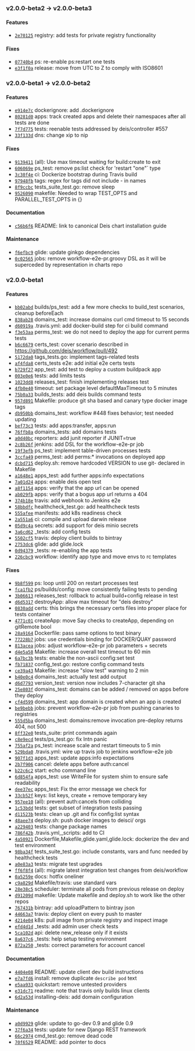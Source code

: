 ### v2.0.0-beta2 -> v2.0.0-beta3

#### Features

 - [`2e70125`](https://github.com/deis/workflow-e2e/commit/2e7012595f8fb3357158c1be25666d01177ff1df) registry: add tests for private registry functionality

#### Fixes

 - [`07740b4`](https://github.com/deis/workflow-e2e/commit/07740b427bee48b4b3f083a776c23d8a426a8ad7) ps: re-enable ps:restart one tests
 - [`e3f1f0a`](https://github.com/deis/workflow-e2e/commit/e3f1f0a59adb40a288a89b729e59272010978d96) release: move from UTC to Z to comply with ISO8601

### v2.0.0-beta1 -> v2.0.0-beta2

#### Features

 - [`e914e7c`](https://github.com/deis/workflow-e2e/commit/e914e7cf4aca70bc6f0e09c056f39cf89243e247) dockerignore: add .dockerignore
 - [`80281d0`](https://github.com/deis/workflow-e2e/commit/80281d0fb2ef90cadfe77b31b1d21fdede407436) apps: track created apps and delete their namespaces after all tests are done
 - [`7f7d775`](https://github.com/deis/workflow-e2e/commit/7f7d77558a966fc5c4c763356e07598c298671b7) tests: reenable tests addressed by deis/controller #557
 - [`33f133d`](https://github.com/deis/workflow-e2e/commit/33f133df5be7ab3ff34a76d71d14a8a4dbefee7d) dns: change xip to nip

#### Fixes

 - [`9139411`](https://github.com/deis/workflow-e2e/commit/9139411ec1cd427e52fab9e99c9906b5db322ee2) (all): Use max timeout waiting for build:create to exit
 - [`606069e`](https://github.com/deis/workflow-e2e/commit/606069e70c5c681ff840567b437a0d322beba437) ps_test: remove ps:list check for 'restart "one"` type
 - [`3c30f4e`](https://github.com/deis/workflow-e2e/commit/3c30f4e7b9f382e88b0944090fadb69a781b6bb3) ci: Dockerize bootstrap during Travis build
 - [`97948fb`](https://github.com/deis/workflow-e2e/commit/97948fb2515c1e7c4eba8bea40c1e9f2627b5fd1) tags: regex for tags did not include - in names
 - [`8f9ccbc`](https://github.com/deis/workflow-e2e/commit/8f9ccbcc9911502d6a5677cdf1061ca7be6dc81e) tests_suite_test.go: remove sleep
 - [`9526090`](https://github.com/deis/workflow-e2e/commit/9526090f2bfa88c710af89657f13a24317710d7f) makefile: Needed to wrap TEST_OPTS and PARALLEL_TEST_OPTS in {}

#### Documentation

 - [`c56b6f6`](https://github.com/deis/workflow-e2e/commit/c56b6f6d49e6783dd4545a0ea2a6716e26c28a88) README: link to canonical Deis chart installation guide

#### Maintenance

 - [`f6efbc9`](https://github.com/deis/workflow-e2e/commit/f6efbc947e4c762549300bb2c89048304c3d5a7f) glide: update ginkgo dependencies
 - [`0c02565`](https://github.com/deis/workflow-e2e/commit/0c0256523b3a8b27df67ce5d96786cfaafc08f88) jobs: remove workflow-e2e-pr.groovy DSL as it will be superceded by representation in charts repo

### v2.0.0-beta1

#### Features

 - [`bb02abd`](https://github.com/deis/workflow-e2e/commit/bb02abdc9b8de0b190ab772123c9a2ed5b1c06d6) builds/ps_test: add a few more checks to build_test scenarios, cleanup beforeEach
 - [`838ab28`](https://github.com/deis/workflow-e2e/commit/838ab283113fa9d8f3ce617e7429bd048aa50ffe) domains_test: increase domains curl cmd timeout to 15 seconds
 - [`d60919a`](https://github.com/deis/workflow-e2e/commit/d60919a256f892d803547190371fe4415edc6027) .travis.yml: add docker-build step for ci build command
 - [`f3e53aa`](https://github.com/deis/workflow-e2e/commit/f3e53aa5c28dd44fa53bfe26935bf79a266bcf0b) perms_test: we do not need to deploy the app for current perms tests
 - [`b6c6679`](https://github.com/deis/workflow-e2e/commit/b6c66799abea1beea060f032aa2b6e554d11ba0f) certs_test: cover scenario described in https://github.com/deis/workflow/pull/492
 - [`5172da0`](https://github.com/deis/workflow-e2e/commit/5172da086f26dce294e984cbf5709a85edeb9cea) tags_tests.go: implement tags-related tests
 - [`af4fda8`](https://github.com/deis/workflow-e2e/commit/af4fda8c8880179e952d68d5eb069f83948c85cc) certs_tests e2e: add initial e2e certs tests
 - [`b729f27`](https://github.com/deis/workflow-e2e/commit/b729f27547209175bcc166f5f3a9accf1e3d4e77) app_test: add test to deploy a custom buildpack app
 - [`003e0e6`](https://github.com/deis/workflow-e2e/commit/003e0e6b12398707174caad8cdb556e8227cce3f) tests: add limits tests
 - [`1023dd8`](https://github.com/deis/workflow-e2e/commit/1023dd8ee0e426d11a2ac237381f3c62c73dc906) releases_test: finish implementing releases test
 - [`4fb0e40`](https://github.com/deis/workflow-e2e/commit/4fb0e408f0ae861a733adbebd7f97fdda1e3d3dc) timeout: set package level defaultMaxTimeout to 5 minutes
 - [`75b0a33`](https://github.com/deis/workflow-e2e/commit/75b0a335e4b74ffbcfb70b10901282911440354c) builds_tests: add deis builds command tests
 - [`957d891`](https://github.com/deis/workflow-e2e/commit/957d89161332af008d1c6c3de9b24de4b208b23d) Makefile: produce git sha based and canary type docker image tags
 - [`db950bb`](https://github.com/deis/workflow-e2e/commit/db950bb8a47033e8509918343140194ce0a40327) domains_test: workflow #448 fixes behavior; test needed updating
 - [`bef73c3`](https://github.com/deis/workflow-e2e/commit/bef73c3e4d97c3259c650a74ab0ced6da5d8da6b) tests: add apps:transfer, apps:run
 - [`76ffb8a`](https://github.com/deis/workflow-e2e/commit/76ffb8a1029c01a8d6a14731d5b8257e167f4722) domains_tests: add domains tests
 - [`a0d40bc`](https://github.com/deis/workflow-e2e/commit/a0d40bc44efdcf79037f2f0f011b6b038397c977) reporters: add junit reporter if JUNIT=true
 - [`2c8b26f`](https://github.com/deis/workflow-e2e/commit/2c8b26fedd987172fbd9e49fff832c8aa73b379a) jenkins: add DSL for the workflow-e2e-pr job
 - [`19f3efb`](https://github.com/deis/workflow-e2e/commit/19f3efbf744affb077bf8607480ad4e409eee637) ps_test: implement table-driven processes tests
 - [`3ccfa49`](https://github.com/deis/workflow-e2e/commit/3ccfa4906f11d49de70c5e92cf39df23cd92b443) perms_test: add perms:* invocations on deployed app
 - [`dcbd715`](https://github.com/deis/workflow-e2e/commit/dcbd715c7ec5f8c040fa6bc284471d789a15ed39) deploy.sh: remove hardcoded VERSION to use git-<sha> declared in Makefile
 - [`a1648e1`](https://github.com/deis/workflow-e2e/commit/a1648e18011991a98e336008a8265bbe31bf69bf) apps_test: add further apps:info expectations
 - [`7a01d24`](https://github.com/deis/workflow-e2e/commit/7a01d243936865b30fa91b439b3bfbead7d6c481) apps: enable deis open test
 - [`a8f1154`](https://github.com/deis/workflow-e2e/commit/a8f115436741a98697e89b552fcb2cafa845ba47) apps: verify that the app url can be opened
 - [`ab029fb`](https://github.com/deis/workflow-e2e/commit/ab029fba4a70196a1f4d17e29895c2c2776881c2) apps: verify that a bogus app url returns a 404
 - [`374b18e`](https://github.com/deis/workflow-e2e/commit/374b18e2be799027de08f3e55405b2333af0ef86) travis: add webhook to Jenkins e2e
 - [`58bbdfc`](https://github.com/deis/workflow-e2e/commit/58bbdfc6e4e51d083e7d8fcf9fc024b6f6f7ad7f) healthcheck_test.go: add healthcheck tests
 - [`555afee`](https://github.com/deis/workflow-e2e/commit/555afee31958f6990829ccce964ea4d5c486aa2d) manifests: add k8s readiness check
 - [`2a551a6`](https://github.com/deis/workflow-e2e/commit/2a551a690c5875376869d0f4eba92bf5e9fed668) ci: compile and upload darwin release
 - [`05d9c4a`](https://github.com/deis/workflow-e2e/commit/05d9c4af05c72eb44112c640e720d4af189a4c8d) secrets: add support for deis minio secrets
 - [`3a6cd62`](https://github.com/deis/workflow-e2e/commit/3a6cd62b9b823177bb1870d14a011f52828fafcb) _tests: add config tests
 - [`5502cf5`](https://github.com/deis/workflow-e2e/commit/5502cf50a68ff17ecef9da25c27a3d265831cb8f) travis: deploy client builds to bintray
 - [`2753dc6`](https://github.com/deis/workflow-e2e/commit/2753dc6da124bf4a51e0dd5999b2208077d5872d) glide: add glide.lock
 - [`0d94379`](https://github.com/deis/workflow-e2e/commit/0d9437972f5cdf6e87fdf07dffe686469b33a5cf) _tests: re-enabling the app tests
 - [`226cbc9`](https://github.com/deis/workflow-e2e/commit/226cbc94d204570b5f862e2f28c1dcbf09eaddc7) workflow: identify app type and move envs to rc templates

#### Fixes

 - [`9b8f599`](https://github.com/deis/workflow-e2e/commit/9b8f5996618748f6d91146a25f4dd6089ed0d45d) ps: loop until 200 on restart processes test
 - [`fca1fb2`](https://github.com/deis/workflow-e2e/commit/fca1fb29bdb3f18113c51c51a3103b110448c425) ps/builds/config: move consistently failing tests to pending
 - [`3b06613`](https://github.com/deis/workflow-e2e/commit/3b0661377274bef41fdaa13c4092d923dc7d91c0) releases_test: rollback to actual build+config release in test
 - [`d6d5317`](https://github.com/deis/workflow-e2e/commit/d6d5317a794d3caf3666e8a8bd693d26a639b6af) destroyApp: allow max timeout for "deis destroy"
 - [`0830add`](https://github.com/deis/workflow-e2e/commit/0830add59d304b3dcb62f2827887fffc2071be75) certs: this brings the necessary certs files into proper place for tests container
 - [`4771c01`](https://github.com/deis/workflow-e2e/commit/4771c01fecde5f517e573d6575bb5eae6041433a) createApp: move Say checks to createApp, depending on gitRemote bool
 - [`28a9164`](https://github.com/deis/workflow-e2e/commit/28a916411fb1476399fd458f8110cca8e24145c3) Dockerfile: pass same options to test binary
 - [`77228b7`](https://github.com/deis/workflow-e2e/commit/77228b7852763e3edf7d3dcc5697e0a94528eeff) jobs: use credentials binding for DOCKER/QUAY password
 - [`813acea`](https://github.com/deis/workflow-e2e/commit/813acea2cec75c9b358a853d0d09daeb5821cd2d) jobs: adjust workflow-e2e-pr job parameters + secrets
 - [`d4e5a58`](https://github.com/deis/workflow-e2e/commit/d4e5a58c5a32759d9c733bb14bac3759984e91d3) Makefile: increase overall test timeout to 60 min
 - [`6a7bc3b`](https://github.com/deis/workflow-e2e/commit/6a7bc3bf021db8ca37dbb0304b9b50ed1626aff0) tests: enable the non-ascii config:set test
 - [`fb71837`](https://github.com/deis/workflow-e2e/commit/fb71837069220a57992a7363f6789952eabe5476) config_test.go: restore config command tests
 - [`ce39a43`](https://github.com/deis/workflow-e2e/commit/ce39a435a511177c9252a9208c410df4886f7ee5) Makefile: increase "slow test" warning to 2 min
 - [`b40e0c4`](https://github.com/deis/workflow-e2e/commit/b40e0c4154a23501d2c5b766380283ce5b0cc5be) domains_test: actually test add output
 - [`d6d7793`](https://github.com/deis/workflow-e2e/commit/d6d779318aace886062e217de764e567e128e5ed) version_test: version now includes 7-character git sha
 - [`25e803f`](https://github.com/deis/workflow-e2e/commit/25e803fb2598998bfc4cf00686eea04a31385eec) domains_test: domains can be added / removed on apps before they deploy
 - [`cf4d599`](https://github.com/deis/workflow-e2e/commit/cf4d5999531867d29425b91a140fdd6854cb2100) domains_test: app domain is created when an app is created
 - [`be9bebb`](https://github.com/deis/workflow-e2e/commit/be9bebbba23a02a651450cbbf04d47cace7b2c09) jobs: prevent workflow-e2e-pr job from pushing canaries to registries
 - [`555d5ba`](https://github.com/deis/workflow-e2e/commit/555d5ba9a19c5e9d66b75ba18b662093ac56ea57) domains_test: domains:remove invocation pre-deploy returns 404, not 500
 - [`8ff32e0`](https://github.com/deis/workflow-e2e/commit/8ff32e0df288b04132983570115260ae1b99b8aa) tests_suite: print commands again
 - [`c8e9ecd`](https://github.com/deis/workflow-e2e/commit/c8e9ecd787ff579a844623202557c99c7c53f3d2) tests/ps_test.go: fix Intn panic
 - [`755af2a`](https://github.com/deis/workflow-e2e/commit/755af2a9e90f0bef311f51e4befa299f4da77350) ps_test: increase scale and restart timeouts to 5 min
 - [`529bda0`](https://github.com/deis/workflow-e2e/commit/529bda0929088c8d73b27ecc70d2620ac7e8acaa) .travis.yml: wire up travis job to jenkins workflow-e2e job
 - [`907f1d3`](https://github.com/deis/workflow-e2e/commit/907f1d310a71eb7d1e925541261d5812b872ec07) apps_test: update apps:info expectations
 - [`2b7f906`](https://github.com/deis/workflow-e2e/commit/2b7f906daf73f066953461ad392a0ebf30aaec94) cancel: delete apps before auth:cancel
 - [`b22c6c2`](https://github.com/deis/workflow-e2e/commit/b22c6c2a02f9a720e1625c552e3c377d77a78c7b) start: echo command line
 - [`6d854fa`](https://github.com/deis/workflow-e2e/commit/6d854fabb03cc8755a80f3b53c8faa364abc2c0f) apps_test: use WriteFile for system shim to ensure safe readability
 - [`dee37ec`](https://github.com/deis/workflow-e2e/commit/dee37ecaaf107926894097a0e546b7fa761afc53) apps_test: Fix the error message we check for
 - [`33cb52f`](https://github.com/deis/workflow-e2e/commit/33cb52f709fd0c3ee6fc2b76b7018f6f959e2a59) keys: list keys, create + remove temporary key
 - [`957ee10`](https://github.com/deis/workflow-e2e/commit/957ee10e2d08e6e73f1cf24810268b1606742e57) (all): prevent auth:cancels from colliding
 - [`1c53bdd`](https://github.com/deis/workflow-e2e/commit/1c53bdde992849da19f71c2fccd8b3d5333ec20c) tests: get subset of integration tests passing
 - [`d11523b`](https://github.com/deis/workflow-e2e/commit/d11523bf2c91eec01ee26ed424763ebe45301b0d) tests: clean up .git and fix config:list syntax
 - [`48aee74`](https://github.com/deis/workflow-e2e/commit/48aee742dbe65107d4b4a8865550734bc966be27) deploy.sh: push docker images to deisci/ orgs
 - [`a229403`](https://github.com/deis/workflow-e2e/commit/a229403620ae7fdc0426eff491bdef80ccf85571) tests: change package names
 - [`786f42b`](https://github.com/deis/workflow-e2e/commit/786f42b5c63f04b9d26636b8268a703cd9a1fcbc) .travis.yml,_scripts: add to CI
 - [`4a50921`](https://github.com/deis/workflow-e2e/commit/4a509212354be1adccae619993faccb1d8bde44a) Dockerfile,Makefile,glide.yaml,glide.lock: dockerize the dev and test environment
 - [`98ba34f`](https://github.com/deis/workflow-e2e/commit/98ba34f1f94bbd3fc9c2f36f6cdf2ddc43ed2f49) tests_suite_test.go: include constants, vars and func needed by healthcheck tests
 - [`a0e83a3`](https://github.com/deis/workflow-e2e/commit/a0e83a3d55d0a57434bde1219f85b6f14d99b4eb) tests: migrate test upgrades
 - [`ff6f8f4`](https://github.com/deis/workflow-e2e/commit/ff6f8f4627576d94b50a3eddd629de500ddabcf8) (all): migrate latest integration test changes from deis/workflow
 - [`0a5259e`](https://github.com/deis/workflow-e2e/commit/0a5259e6d7c43517353cf022302a9c4262b12272) docs: hotfix oneliner
 - [`c9a829d`](https://github.com/deis/workflow-e2e/commit/c9a829d1071d17935150d1ffc324d92db54ff6ec) Makefile/travis: use standard vars
 - [`28e38c5`](https://github.com/deis/workflow-e2e/commit/28e38c5deda59f6f5e26189d8d8ab24d19e8aabe) scheduler: terminate all pods from previous release on deploy
 - [`d91209d`](https://github.com/deis/workflow-e2e/commit/d91209d58282addc1b1499c4c20cdede6948a5d8) makefile: Update makefile and deploy.sh to work like the other repos
 - [`767431b`](https://github.com/deis/workflow-e2e/commit/767431b29d1b9167154a6f92325a26950d27a347) bintray: add uploadPattern to bintray json
 - [`44663a7`](https://github.com/deis/workflow-e2e/commit/44663a72e0e7f1bd7dc9e10791ea538d9b628b92) travis: deploy client on every push to master
 - [`4214e04`](https://github.com/deis/workflow-e2e/commit/4214e04225b848dbd8e895edf72bcc71c95fd9e3) k8s: pull image from private registry and inspect image
 - [`efd4d1d`](https://github.com/deis/workflow-e2e/commit/efd4d1dfc730f6295a5ee1bb9e9de3228e15c687) _tests: add admin user check tests
 - [`5ca102d`](https://github.com/deis/workflow-e2e/commit/5ca102d1adb69561f6305d9c40d84032b0f5228c) api: delete new_release only if it exists
 - [`8a637c6`](https://github.com/deis/workflow-e2e/commit/8a637c62c4e70d7f5f84617c016aad30433564bc) _tests: help setup testing environment
 - [`872a250`](https://github.com/deis/workflow-e2e/commit/872a250b4154f473d5a91d338eceb6ecd6441cd1) _tests: correct parameters for account cancel

#### Documentation

 - [`4404e08`](https://github.com/deis/workflow-e2e/commit/4404e08b7c9debac38191f93d138217ed38b8d9a) README: update client dev build instructions
 - [`e7a7fd6`](https://github.com/deis/workflow-e2e/commit/e7a7fd6381dd826532fb47701a08bc054a5532af) install: remove duplicate `describe pod` text
 - [`e5aa933`](https://github.com/deis/workflow-e2e/commit/e5aa933433609c838283194fc66575678a375d04) quickstart: remove untested providers
 - [`e31dc71`](https://github.com/deis/workflow-e2e/commit/e31dc71f77910e2147851c09a19fecb931003cea) readme: note that travis only builds linux clients
 - [`6d2a53d`](https://github.com/deis/workflow-e2e/commit/6d2a53d602229638524a73d0acf8255ffc3b0442) installing-deis: add domain configuration

#### Maintenance

 - [`a0d9929`](https://github.com/deis/workflow-e2e/commit/a0d99294dcb255fa6bfcb429ce205b820758c624) glide: update to go-dev 0.9 and glide 0.9
 - [`37f6a34`](https://github.com/deis/workflow-e2e/commit/37f6a347413b6da4403fa2587d7367b5b2dc8fba) tests: update for new Django REST framework
 - [`66c2974`](https://github.com/deis/workflow-e2e/commit/66c29748b276e2fa1e34e2071f62e01ec58a0736) cmd_test.go: remove dead code
 - [`70f6529`](https://github.com/deis/workflow-e2e/commit/70f6529643f5178c0186f2d595b4660b8e7bbd68) README: add pointer to docs

